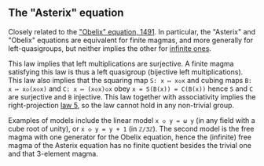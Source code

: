 ## The "Asterix" equation

Closely related to the ["Obelix" equation, 1491](https://teorth.github.io/equational_theories/implications/?1491).  In particular, the "Asterix" and "Obelix" equations are equivalent for finite magmas, and more generally for left-quasigroups, but neither implies the other for [infinite ones](https://teorth.github.io/equational_theories/blueprint/infinite-magma-constructions-chapter.html#asterix-section).

This law implies that left multiplications are surjective.  A finite magma satisfying this law is thus a left quasigroup (bijective left multiplications).  This law also implies that the squaring map `S: x ↦ x◇x` and cubing maps `B: x ↦ x◇(x◇x)` and `C: x ↦ (x◇x)◇x` obey `x = S(B(x)) = C(B(x))` hence `S` and `C` are surjective and `B` injective.  This law together with associativity implies the right-projection [law 5](https://teorth.github.io/equational_theories/implications/?5), so the law cannot hold in any non-trivial group.

Examples of models include the linear model `x ◇ y = ω y` (in any field with a cube root of unity), or `x ◇ y = y + 1` (in `ℤ/3ℤ`).  The second model is the free magma with one generator for the Obelix equation, hence the (infinite) free magma of the Asterix equation has no finite quotient besides the trivial one and that 3-element magma.
